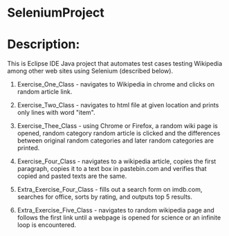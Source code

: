 # SeleniumProject

# Description:

This is Eclipse IDE Java project that automates test cases testing Wikipedia among other web sites using Selenium (described below).

1.  Exercise_One_Class - navigates to Wikipedia in chrome and clicks on random article link.

2.  Exercise_Two_Class - navigates to html file at given location and prints only lines with word "item".

3.  Exercise_Thee_Class - using Chrome or Firefox, a random wiki page is opened, random category random article is clicked and the differences between original random categories and later random categories are printed.

4.  Exercise_Four_Class - navigates to a wikipedia article, copies the first paragraph, copies it to a text box in pastebin.com and verifies that copied and pasted texts are the same.

5.  Extra_Exercise_Four_Class - fills out a search form on imdb.com, searches for office, sorts by rating, and outputs top 5 results.

6.  Extra_Exercise_Five_Class - navigates to random wikipedia page and follows the first link until a webpage is opened for science or an infinite loop is encountered.
